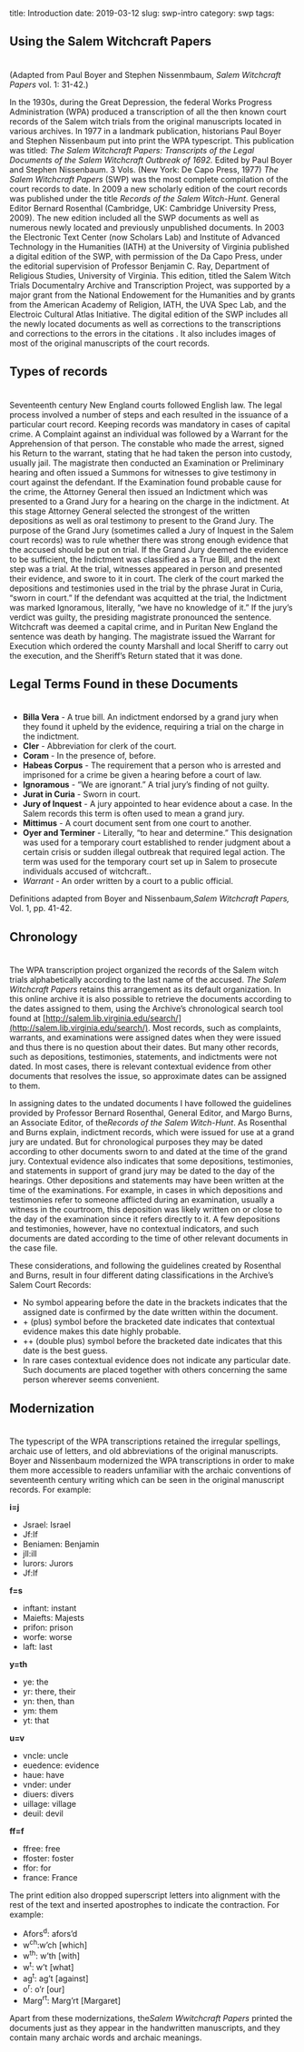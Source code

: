 title: Introduction
date: 2019-03-12
slug: swp-intro
category: swp
tags: 

<h2 style="padding-bottom:20px;">Using the Salem Witchcraft Papers</h2>

(Adapted from Paul Boyer and Stephen Nissenmbaum, *Salem Witchcraft Papers* vol. 1: 31-42.)

In the 1930s, during the Great Depression, the federal Works Progress Administration (WPA) produced a transcription of all the then known court records of the Salem witch trials from the original manuscripts located in various archives.  In 1977 in a landmark publication, historians Paul Boyer and Stephen Nissenbaum put into print the WPA typescript. This publication was titled: *The Salem Witchcraft Papers: Transcripts of the Legal Documents of the Salem Witchcraft Outbreak of 1692.* Edited by Paul Boyer and Stephen Nissenbaum.  3 Vols. (New York:  De Capo Press, 1977) *The Salem Witchcraft Papers* (SWP) was the most complete compilation of the court records to date. In 2009 a new scholarly edition of the court records was published under the title *Records of the Salem Witch-Hunt*. General Editor Bernard Rosenthal (Cambridge, UK: Cambridge University Press, 2009). The new edition included all the SWP documents as well as numerous newly located and previously unpublished documents. In 2003 the Electronic Text Center (now Scholars Lab) and Institute of Advanced Technology in the Humanities (IATH) at the University of Virginia published a digital edition of the SWP, with permission of the Da Capo Press, under the editorial supervision of Professor Benjamin C. Ray, Department of Religious Studies, University of Virginia. This edition, titled the Salem Witch Trials Documentalry Archive and Transcription Project, was supported by a major grant from the National Endowement for the Humanities and by grants from the American Academy of Religion, IATH, the UVA Spec Lab, and the Electroic Cultural Atlas Initiative. The digital edition of the SWP includes all the newly located documents as well as corrections to the transcriptions and corrections to the errors in the citations . It also includes images of most of the original manuscripts of the court records.

<h2 style="padding-bottom:20px;">Types of records</h2>

Seventeenth century New England courts followed English law. The legal process involved a number of steps and each resulted in the issuance of a particular court record. Keeping records was mandatory in cases of capital crime. A Complaint against an individual was followed by a Warrant for the Apprehension of that person. The constable who made the arrest, signed his Return to the warrant, stating that he had taken the person into custody, usually jail. The magistrate then conducted an Examination or Preliminary hearing and often issued a Summons for witnesses to give testimony in court against the defendant. If the Examination found probable cause for the crime, the Attorney General then issued an Indictment which was presented to a Grand Jury for a hearing on the charge in the indictment. At this stage Attorney General selected the strongest of the written depositions as well as oral testimony to present to the Grand Jury. The purpose of the Grand Jury (sometimes called a Jury of Inquest in the Salem court records) was to rule whether there was strong enough evidence that the accused should be put on trial.  If the Grand Jury deemed the evidence to be sufficient, the Indictment was classified as a True Bill, and the next step was a trial.   At the trial, witnesses appeared in person and presented their evidence, and swore to it in court. The clerk of the court marked the depositions and testimonies used in the trial by the phrase Jurat in Curia, “sworn in court.” If the defendant was acquitted at the trial, the Indictment was marked Ignoramous, literally, “we have no knowledge of it.” If the jury’s verdict was guilty, the presiding magistrate pronounced the sentence. Witchcraft was deemed a capital crime, and in Puritan New England the sentence was death by hanging.  The magistrate issued the Warrant for Execution which ordered the county Marshall and local Sheriff to carry out the execution, and the Sheriff’s Return stated that it was done.

<h2 style="padding-bottom:20px;">Legal Terms Found in these Documents</h2>

- **Billa Vera** - A true bill. An indictment endorsed by a grand jury when they found it upheld by the evidence, requiring a trial on the charge in the indictment.
- **Cler** - Abbreviation for clerk of the court.
- **Coram** - In the presence of, before.
- **Habeas Corpus** - The requirement that a person who is arrested and imprisoned for a crime be given a hearing before a court of law.
- **Ignoramous** - “We are ignorant.” A trial jury’s finding of not guilty.
- **Jurat in Curia** - Sworn in court.
- **Jury of Inquest** - A jury appointed to hear evidence about a case. In the Salem records this term is often used to mean a grand jury.
- **Mittimus** - A court document sent from one court to another.
- **Oyer and Terminer** - Literally, “to hear and determine.” This designation was used for a temporary court established to render judgment about a certain crisis or sudden illegal outbreak that required legal action. The term was used for the temporary court set up in Salem to prosecute individuals accused of witchcraft..
- *Warrant* - An order written by a court to a public official.

Definitions adapted from Boyer and Nissenbaum,*Salem Witchcraft Papers,* Vol. 1, pp. 41-42.

<h2 style="padding-bottom:20px;">Chronology</h2>

The WPA transcription project organized the records of the Salem witch trials alphabetically according to the last name of the accused. *The Salem Witchcraft Papers* retains this arrangement as its default organization. In this online archive it is also possible to retrieve the documents according to the dates assigned to them, using the Archive’s chronological search tool found at [http://salem.lib.virginia.edu/search/](http://salem.lib.virginia.edu/search/).  Most records, such as complaints, warrants, and examinations were assigned dates when they were issued and thus there is no question about their dates. But many other records, such as depositions, testimonies, statements, and indictments were not dated. In most cases, there is relevant contextual evidence from other documents that resolves the issue, so approximate dates can be assigned to them.

In assigning dates to the undated documents I have followed the guidelines provided by Professor Bernard Rosenthal, General Editor, and Margo Burns, an Associate Editor, of the*Records of the Salem Witch-Hunt*. As Rosenthal and Burns explain, indictment records, which were issued for use at a grand jury are undated. But for chronological purposes they may be dated according to other documents sworn to and dated at the time of the grand jury. Contextual evidence also indicates that some depositions, testimonies, and statements in support of grand jury may be dated to the day of the hearings. Other depositions and statements may have been written at the time of the examinations.  For example, in cases in which depositions and testimonies refer to someone afflicted during an examination, usually a witness in the courtroom, this deposition was likely written on or close to the day of the examination since it refers directly to it. A few depositions and testimonies, however, have no contextual indicators, and such documents are dated according to the time of other relevant documents in the case file.

These considerations, and following the guidelines created by Rosenthal and Burns, result in four different dating classifications in the Archive’s Salem Court Records:

- No symbol appearing before the date in the brackets indicates that the assigned date is confirmed by the date written within the document.
- \+ (plus) symbol before the bracketed date indicates that contextual evidence makes this date highly probable.
- ++ (double plus) symbol before the bracketed date indicates that this date is the best guess.
- In rare cases contextual evidence does not indicate any particular date. Such documents are placed together with others concerning the same person wherever seems convenient.


<h2 style="padding-bottom:20px;">Modernization</h2>

The typescript of the WPA transcriptions retained the irregular spellings, archaic use of letters, and old abbreviations of the original manuscripts.  Boyer and Nissenbaum modernized the WPA transcriptions in order to make them more accessible to readers unfamiliar with the archaic conventions of seventeenth century writing which can be seen in the original manuscript records. For example:
    
**i=j**

- Jsrael: Israel
- Jf:If
- Beniamen: Benjamin
- jll:ill
- Iurors: Jurors
- Jf:If

**f=s**

- inftant: instant
- Maiefts: Majests
- prifon: prison
- worfe: worse
- laft: last

**y=th**

- ye: the				
- yr: there, their
- yn: then, than			
- ym: them
- yt: that

**u=v**

- vncle: uncle
- euedence: evidence
- haue: have
- vnder: under
- diuers: divers
- uillage: village
- deuil: devil

**ff=f**

- ffree: free
- ffoster: foster
- ffor: for
- france: France

The print edition also dropped superscript letters into alignment with the rest of the text and inserted apostrophes to indicate the contraction. For example:

- Afors<sup>d</sup>: afors’d
- w<sup>ch</sup>:w’ch [which]
- w<sup>th</sup>: w’th [with]
- w<sup>t</sup>: w’t [what]
- ag<sup>t</sup>: ag’t [against]
- o<sup>r</sup>: o’r [our]
- Marg<sup>rt</sup>: Marg’rt [Margaret]
            
Apart from these modernizations, the*Salem Wwitchcraft Papers* printed the documents just as they appear in the handwritten manuscripts, and they contain many archaic words and archaic meanings.